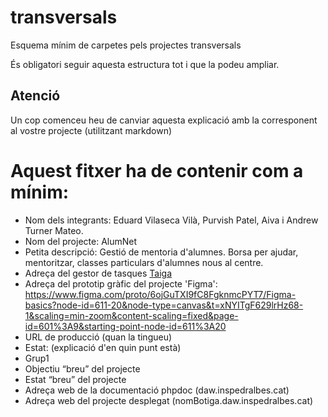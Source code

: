 # transversals
Esquema mínim de carpetes pels projectes transversals

És obligatori seguir aquesta estructura tot i que la podeu ampliar.

## Atenció
Un cop comenceu heu de canviar aquesta explicació amb la corresponent al vostre projecte (utilitzant markdown)

# Aquest fitxer ha de contenir com a mínim:
 * Nom dels integrants: Eduard Vilaseca Vilà, Purvish Patel, Aiva i Andrew Turner Mateo.
 * Nom del projecte: AlumNet
 * Petita descripció: Gestió de mentoria d'alumnes. Borsa per ajudar, mentoritzar, classes particulars d'alumnes nous al centre.
 * Adreça del gestor de tasques [Taiga](https://tree.taiga.io/project/purvish69-proyecto-2/timeline)
 * Adreça del prototip gràfic del projecte 'Figma': https://www.figma.com/proto/6ojGuTXI9fC8FgknmcPYT7/Figma-basics?node-id=611-20&node-type=canvas&t=xNYITgF629lrHz68-1&scaling=min-zoom&content-scaling=fixed&page-id=601%3A9&starting-point-node-id=611%3A20
 * URL de producció (quan la tingueu)
 * Estat: (explicació d'en quin punt està)
 * Grup1
 * Objectiu “breu” del projecte
 * Estat “breu” del projecte
 * Adreça web de la documentació phpdoc (daw.inspedralbes.cat)
 * Adreça web del projecte desplegat (nomBotiga.daw.inspedralbes.cat)
